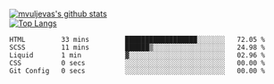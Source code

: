 [![mvuljevas's github stats](https://github-readme-stats.vercel.app/api?username=mvuljevas&show_icons=true&theme=dracula)](https://www.mvuljevas.com)
<br>
[![Top Langs](https://github-readme-stats.vercel.app/api/top-langs/?username=mvuljevas&theme=dracula)](https://www.mvuljevas.com)

<!--START_SECTION:waka-->
```text
HTML         33 mins         ██████████████████░░░░░░░   72.05 % 
SCSS         11 mins         ██████▒░░░░░░░░░░░░░░░░░░   24.98 % 
Liquid       1 min           ▓░░░░░░░░░░░░░░░░░░░░░░░░   02.96 % 
CSS          0 secs          ░░░░░░░░░░░░░░░░░░░░░░░░░   00.00 % 
Git Config   0 secs          ░░░░░░░░░░░░░░░░░░░░░░░░░   00.00 % 
```
<!--END_SECTION:waka-->
